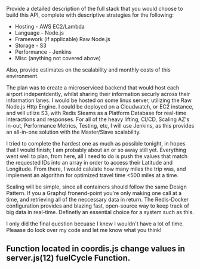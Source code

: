Provide a detailed description of the full stack that you would choose to build this API, complete with descriptive strategies for the following:

- Hosting - AWS EC2/Lambda
- Language - Node.js
- Framework (if applicable) Raw Node.js 
- Storage - S3
- Performance - Jenkins
- Misc (anything not covered above)

Also, provide estimates on the scalability and monthly costs of this environment.

The plan was to create a microserviced backend that would host each airport indepentdently, whilst sharing their information securly across their information lanes. I would be hosted on some linux server, utilizing the Raw Node.js Http Engine. I could be deployed on a Cloudwatch, or EC2 instance, and will utlize S3, with Redis Steams as a Platform Database for real-time interactions and responses. For all of the heavy lifting, CI/CD, Scaling AZ's in-out, Performance Metrics, Testing, etc, I will use Jenkins, as this provides an all-in-one solution with the Master/Slave scalability.

I tried to complete the hardest one as much as possible tonight, in hopes that I would finish; I am probably about an or so away still yet. Everything went well to plan, from here, all I need to do is push the values that match the requested IDs into an array in order to access their Latitude and Longitude. From there, I would calulate how many miles the trip was, and implement an algorithm for optimized travel time <500 miles at a time.

Scaling will be simple, since all containers should follow the same Design Pattern. If you a Graphql fronend-point you're only making one call at a time, and retrieving all of the neccessary data in return. The Redis-Docker configuration provides and blazing fast, open-source way to keep track of big data in real-time. Definetly an essential choice for a system such as this.

I only did the final question becuase I knew I wouldn't have a lot of time. Pleaase do look over my code and let me know what you think!

## Function located in coordis.js change values in server.js(12) fuelCycle Function.